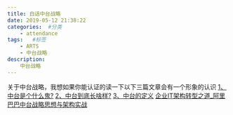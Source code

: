 ```yaml
---
title: 白话中台战略
date: 2019-05-12 21:38:22
categories:  #分类
    - attendance
tags:   #标签
    - ARTS
    - 中台战略
description: 
    中台战略
---
```

关于中台战略，我想如果你能认证的读一下以下三篇文章会有一个形象的认识
[1、中台是个什么鬼?](https://mp.weixin.qq.com/s/HkdIwtTA-GB6Qz5Q8UyrBw)
[2、中台到底长啥样?](https://mp.weixin.qq.com/s/hFB9RwV15PJly606gJhoGQ)
[3、中台的定义](https://mp.weixin.qq.com/s/-yfMCMzfljjxJx7dSPL_5A)
[企业IT架构转型之道_阿里巴巴中台战略思想与架构实战](file/AliZT.pdf)